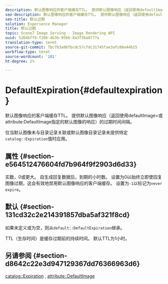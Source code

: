 ```yaml
---
description: 默认图像响应的客户端缓存TTL。 提供默认图像响应（返回使用defaultImage=或属性DefaultImage指定的默认图像的响应）的过期时间间隔。
seo-description: 默认图像响应的客户端缓存TTL。 提供默认图像响应（返回使用defaultImage=或属性DefaultImage指定的默认图像的响应）的过期时间间隔。
seo-title: 默认过期
solution: Experience Manager
title: 默认过期
topic: Scene7 Image Serving - Image Rendering API
uuid: 5266bff9-f20b-4b3b-9566-8a3f5ba0777a
translation-type: tm+mt
source-git-commit: 7bc7b3a86fbcdc57cfdc31745fae3afc06e44b15
workflow-type: tm+mt
source-wordcount: '181'
ht-degree: 2%

---
```



# DefaultExpiration{#defaultexpiration}

默认图像响应的客户端缓存TTL。 提供默认图像响应（返回使用defaultImage=或attribute:DefaultImage指定的默认图像的响应）的过期时间间隔。

仅当默认图像未与目录记录关联或默认图像目录记录未提供特定`catalog::Expiration`值时应用。

## 属性 {#section-e564512476604fd7b964f9f2903d6d33}

实数，0或更大。 自生成回复数据后，到期的小时数。 设置为0以始终立即使回复图像过期，这会有效地禁用默认图像响应的客户端缓存。 设置为`-1`以标记为`never expire`。

## 默认 {#section-131cd32c2e214391857dba5af321f8cd}

如果未定义或为空，则从`default::DefaultExpiration`继承。

TTL（生存时间）是缓存过期前的持续时间。 默认TTL为1小时。

## 另请参阅 {#section-d8642c22e3d947129367dd76366963d6}

[catalog::Expiration](../../../../../is-api/image-catalog/image-serving-api-ref/c-image-catalog-reference/c-image-svg-data-reference/c-svg-data-reference/r-expiration-svg.md#reference-a7afd668ecbb4d2da65d86259aa6a28a) ,  [attribute::DefaultImage](../../../../../is-api/image-catalog/image-serving-api-ref/c-image-catalog-reference/c-attributes-reference/r-is-cat-defaultimage.md#reference-8e9900e129f54ed68462a3c2fc3bc433)
